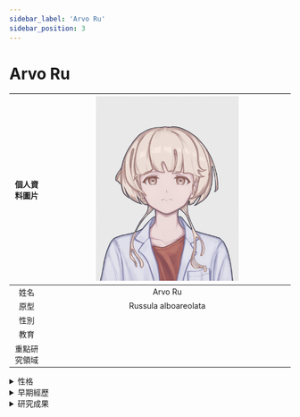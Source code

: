```yaml
---
sidebar_label: 'Arvo Ru'
sidebar_position: 3
---
```


# Arvo Ru

|個人資料圖片|<img src="https://raw.githubusercontent.com/Monoginryoso/ocwiki/ad3702c402a3a4c74a930ab29260ed400c83f1d4/static/img/ra-profile.svg" width="60%" />|
|:--:|:--:|
|姓名|Arvo Ru|
|原型|Russula alboareolata|
|性別| |
|教育| |
|重點研究領域| |

<details>
  <summary>性格</summary>
  Placeholder
</details>

<details>
  <summary>早期經歷</summary>
  Placeholder
</details>

<details>
  <summary>研究成果</summary>
  Placeholder
</details>